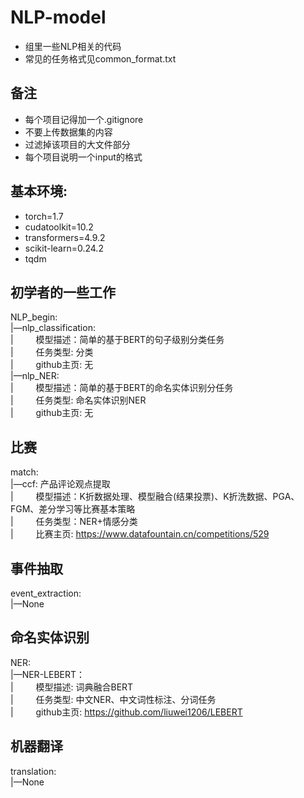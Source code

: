 # NLP-model
- 组里一些NLP相关的代码  
- 常见的任务格式见common_format.txt

## 备注
- 每个项目记得加一个.gitignore  
- 不要上传数据集的内容  
- 过滤掉该项目的大文件部分  
- 每个项目说明一个input的格式  

## 基本环境: 
- torch=1.7  
- cudatoolkit=10.2  
- transformers=4.9.2  
- scikit-learn=0.24.2  
- tqdm


## 初学者的一些工作
NLP_begin:   
|—nlp_classification:  
| 　 　模型描述：简单的基于BERT的句子级别分类任务  
| 　 　任务类型: 分类  
| 　 　github主页: 无  
|—nlp_NER:  
| 　 　模型描述：简单的基于BERT的命名实体识别分任务  
| 　 　任务类型: 命名实体识别NER  
| 　 　github主页: 无  

## 比赛
match:  
|—ccf: 产品评论观点提取  
| 　 　模型描述：K折数据处理、模型融合(结果投票)、K折洗数据、PGA、FGM、差分学习等比赛基本策略    
| 　 　任务类型：NER+情感分类  
| 　 　比赛主页: https://www.datafountain.cn/competitions/529  


## 事件抽取
event_extraction:  
|—None

## 命名实体识别
NER:  
|—NER-LEBERT：  
| 　 　模型描述: 词典融合BERT   
| 　 　任务类型: 中文NER、中文词性标注、分词任务   
| 　 　github主页: https://github.com/liuwei1206/LEBERT  

## 机器翻译
translation:  
|—None  
